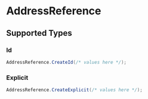 # AddressReference


## Supported Types

### Id

```csharp
AddressReference.CreateId(/* values here */);
```

### Explicit

```csharp
AddressReference.CreateExplicit(/* values here */);
```
